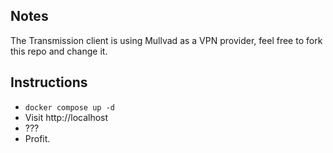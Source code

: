 ## Notes
The Transmission client is using Mullvad as a VPN provider, feel free to fork this repo and change it.

## Instructions
- `docker compose up -d`
- Visit http://localhost
- ???
- Profit.
